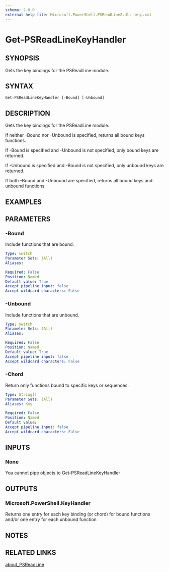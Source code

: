```yaml
---
schema: 2.0.0
external help file: Microsoft.PowerShell.PSReadLine2.dll-help.xml
---
```


# Get-PSReadLineKeyHandler

## SYNOPSIS

Gets the key bindings for the PSReadLine module.

## SYNTAX

```
Get-PSReadLineKeyHandler [-Bound] [-Unbound]
```

## DESCRIPTION

Gets the key bindings for the PSReadLine module.

If neither -Bound nor -Unbound is specified, returns all bound keys functions.

If -Bound is specified and -Unbound is not specified, only bound keys are returned.

If -Unbound is specified and -Bound is not specified, only unbound keys are returned.

If both -Bound and -Unbound are specified, returns all bound keys and unbound functions.

## EXAMPLES

## PARAMETERS

### -Bound

Include functions that are bound.

```yaml
Type: switch
Parameter Sets: (All)
Aliases:

Required: False
Position: Named
Default value: True
Accept pipeline input: false
Accept wildcard characters: False
```

### -Unbound

Include functions that are unbound.

```yaml
Type: switch
Parameter Sets: (All)
Aliases:

Required: False
Position: Named
Default value: True
Accept pipeline input: false
Accept wildcard characters: False
```

### -Chord

Return only functions bound to specific keys or sequences.

```yaml
Type: String[]
Parameter Sets: (All)
Aliases: Key

Required: False
Position: Named
Default value:
Accept pipeline input: false
Accept wildcard characters: False
```

## INPUTS

### None

You cannot pipe objects to Get-PSReadLineKeyHandler

## OUTPUTS

### Microsoft.PowerShell.KeyHandler

Returns one entry for each key binding (or chord) for bound functions and/or one entry for each unbound function

## NOTES

## RELATED LINKS

[about_PSReadLine]()
